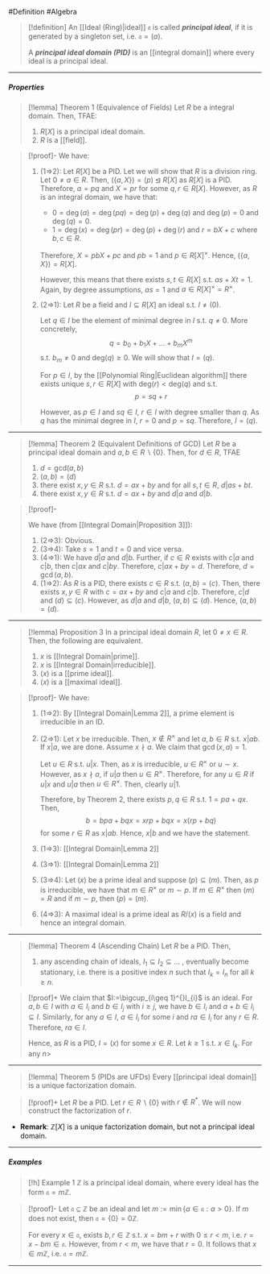 #Definition #Algebra

> [!definition]
> An [[Ideal (Ring)|ideal]] $\mathfrak{a}$ is called ***principal ideal***, if it is generated by a singleton set, i.e. $\mathfrak{a}=(a)$. 
> 
> A ***principal ideal domain (PID)*** is an [[integral domain]] where every ideal is a principal ideal.
---
##### Properties
> [!lemma] Theorem 1 (Equivalence of Fields)
> Let $R$ be a integral domain. Then, TFAE:
> 1. $R[X]$ is a principal ideal domain.
> 2. $R$ is a [[field]].

> [!proof]-
> We have:
> 1. (1=>2): Let $R[X]$ be a PID. Let we will show that $R$ is a division ring. Let $0\neq a\in R$. Then, $(\{ a,X \})=(p)\unlhd R[X]$ as $R[X]$ is a PID. Therefore, $a=pq$ and $X=pr$ for some $q,r\in R[X]$. However, as $R$ is an integral domain, we have that:
>    - $0=\deg(a)=\deg(pq)=\deg(p)+\deg(q)$ and $\deg(p)=0$ and $\deg(q)=0$.
>    - $1=\deg(x)=\deg(pr)=\deg(p)+\deg(r)$ and $r=bX+c$ where $b,c\in R$. 
>      
>    Therefore, $X=pbX+pc$ and  $pb=1$ and $p\in R[X]^\times$. Hence, $(\{ a,X \})=R[X]$.
>    
>    However, this means that there exists $s,t\in R[X]$ s.t. $as+Xt=1$. Again, by degree assumptions, $as=1$ and $a\in R[X]^{\times}=R^\times$.
> 2. (2=>1): Let $R$ be a field and $I\subseteq R[X]$ an ideal s.t. $I\neq(0)$. 
>    
>    Let $q\in I$ be the element of minimal degree in $I$ s.t. $q\neq 0$. More concretely, $$q=b_{0}+b_{1}X+\dots+b_{m}X^m$$s.t. $b_{m}\neq 0$ and $\text{deg}(q)\geq 0$. We will show that $I=(q)$.
>    
>    For $p\in I$, by the [[Polynomial Ring|Euclidean algorithm]] there exists unique $s,r\in R[X]$ with $\text{deg}(r)<\text{deg}(q)$ and s.t. $$p=sq+r$$
>    
>    However, as $p\in I$ and $sq\in I$, $r\in I$ with degree smaller than $q$. As $q$ has the minimal degree in $I$, $r=0$ and $p=sq$. Therefore, $I=(q)$. 
> 
---
> [!lemma] Theorem 2 (Equivalent Definitions of GCD)
> Let $R$ be a principal ideal domain and $a,b\in R \backslash \{ 0 \}$. Then, for $d\in R$, TFAE
> 1. $d=\text{gcd}(a,b)$
> 2. $(a,b)=(d)$
> 3. there exist $x,y\in R$ s.t. $d=ax+by$ and for all $s,t\in R$, $d|as+bt$.
> 4. there exist $x,y\in R$ s.t. $d=ax+by$ and $d|a$ and $d|b$.

> [!proof]-
> 
> We have (from [[Integral Domain|Proposition 3]]):
> 1. (2=>3): Obvious.
> 2. (3=>4): Take $s=1$ and $t=0$ and vice versa.
> 3. (4=>1): We have $d|a$ and $d|b$. Further, if $c\in R$ exists with $c|a$ and $c|b$, then $c|ax$ and $c|by$. Therefore, $c|ax+by=d$. Therefore, $d=\gcd(a,b)$.
> 4. (1=>2): As $R$ is a PID, there exists $c\in R$ s.t. $(a,b)=(c)$. Then, there exists $x,y\in R$ with $c=ax+by$ and $c|a$ and $c|b$. Therefore, $c|d$ and $(d)\subseteq(c)$. However, as $d|a$ and $d|b$, $(a,b)\subseteq(d)$. Hence, $(a,b)=(d)$.
---
> [!lemma] Proposition 3
> In a principal ideal domain $R$, let $0\neq x\in R$. Then, the following are equivalent.
> 1. $x$ is [[Integral Domain|prime]].
> 2. $x$ is [[Integral Domain|irreducible]].
> 3. $(x)$ is a [[prime ideal]].
> 4. $(x)$ is a [[maximal ideal]].

> [!proof]-
> We have:
> 1. (1=>2): By [[Integral Domain|Lemma 2]], a prime element is irreducible in an ID.
> 1. (2=>1): Let $x$ be irreducible. Then, $x\notin R^\times$ and let $a,b\in R$ s.t. $x|ab$. If $x|a$, we are done. Assume $x\nmid a$. We claim that $\gcd(x,a)=1$. 
>    
>    Let $u\in R$ s.t. $u|x$. Then, as $x$ is irreducible, $u\in R^\times$ or $u\sim x$. However, as $x\nmid a$, if $u|a$ then $u\in R^\times$. Therefore, for any $u\in R$ if $u|x$ and $u|a$ then $u\in R^\times$. Then, clearly $u|1$. 
>    
>    Therefore, by Theorem 2, there exists $p,q\in R$ s.t. $1=pa+qx$. Then, $$b=bpa+bqx=xrp+bqx=x(rp+bq)$$for some $r\in R$ as $x|ab$. Hence, $x|b$ and we have the statement.
> 3. (1=>3): [[Integral Domain|Lemma 2]]
> 4. (3=>1): [[Integral Domain|Lemma 2]]
> 5. (3=>4): Let $(x)$ be a prime ideal and suppose $(p)\subseteq(m)$. Then, as $p$ is irreducible, we have that $m\in R^\times$ or $m\sim p$. If $m\in R^\times$ then $(m)=R$ and if $m\sim p$, then $(p)=(m)$.
> 6. (4=>3): A maximal ideal is a prime ideal as $R /(x)$ is a field and hence an integral domain.

---
> [!lemma] Theorem 4 (Ascending Chain)
> Let $R$ be a PID. Then,
> 1.  any ascending chain of ideals, $I_{1}\subseteq I_{2}\subseteq\dots$ , eventually become stationary, i.e. there is a positive index $n$ such that $I_{k}=I_{n}$ for all $k\geq n$. 

> [!proof]+
> We claim that $I:=\bigcup_{i\geq 1}^{}I_{i}$ is an ideal. For $a,b\in I$ with $a\in I_{i}$ and $b\in I_{j}$ with $i\geq j$, we have $b\in I_{i}$ and $a+b\in I_{i}\subseteq I$. Similarly, for any $a\in I$, $a\in I_{i}$ for some $i$ and $ra\in I_{i}$ for any $r\in R$. Therefore, $ra\in I$. 
> 
> Hence, as $R$ is a PID, $I=(x)$ for some $x\in R$. Let $k\geq 1$ s.t. $x\in I_{k}$. For any $n>$
---
> [!lemma] Theorem 5 (PIDs are UFDs)
> Every [[principal ideal domain]] is a unique factorization domain.

> [!proof]+
> Let $R$ be a PID. Let $r\in R \backslash\{ 0 \}$ with $r\notin R^{*}$. We will now construct the factorization of $r$. 

- **Remark**: $\mathbb{Z}[X]$ is a unique factorization domain, but not a principal ideal domain.
---
##### Examples
> [!h] Example 1
> $\mathbb{Z}$ is a principal ideal domain, where every ideal has the form $\mathfrak{a}=m\mathbb{Z}$. 

> [!proof]-
> Let $\mathfrak{a}\subseteq \mathbb{Z}$ be an ideal and let $m:= \min\{ a\in \mathfrak{a}:a>0 \}$. If $m$ does not exist, then $\mathfrak{a}=\{ 0 \}=0\mathbb{Z}$. 
> 
> For every $x\in \mathfrak{a}$, exists $b,r\in \mathbb{Z}$ s.t. $x=bm+r$ with $0\leq r<m$, i.e. $r=x-bm\in \mathfrak{a}$. However, from $r<m$, we have that $r=0$. It follows that $x\in m\mathbb{Z}$, i.e. $\mathfrak{a}=m\mathbb{Z}$.
---
